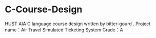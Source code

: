 # C-Course-Design
HUST AIA C language course design written by bitter-gourd .
Project name：Air Travel Simulated Ticketing System
Grade：A 
